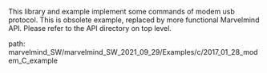 This library and example implement some commands of modem usb protocol.
This is obsolete example, replaced by more functional Marvelmind API.
Please refer to the API directory on top level.

path: marvelmind_SW/marvelmind_SW_2021_09_29/Examples/c/2017_01_28_modem_C_example